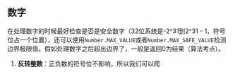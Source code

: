 ## 数字

在处理数字的时候最好检查是否是安全数字（32位系统是-2^31到2^31 - 1，符号位占一个位置），还可以使用`Number.MAX_VALUE`或者`Number.MAX_SAFE_VALUE`检测边界极限值。假如处理数字之后超出边界了，一般是返回0为结果（算法考点）。

1. **反转整数**：正负数的符号位不影响，所以我们可以爬

